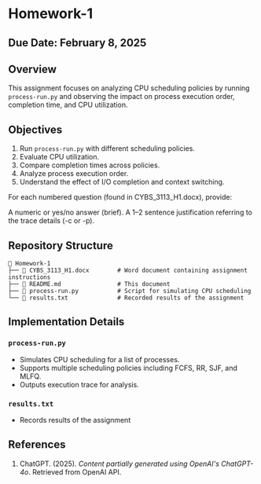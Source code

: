 # Homework-1

## Due Date: February 8, 2025

## Overview
This assignment focuses on analyzing CPU scheduling policies by running `process-run.py` and observing the impact on process execution order, completion time, and CPU utilization.

## Objectives
1. Run `process-run.py` with different scheduling policies.
2. Evaluate CPU utilization.
3. Compare completion times across policies.
4. Analyze process execution order.
5. Understand the effect of I/O completion and context switching.

For each numbered question (found in CYBS_3113_H1.docx), provide:

A numeric or yes/no answer (brief).
A 1–2 sentence justification referring to the trace details (-c or -p).

## Repository Structure
```
📁 Homework-1
├── 📄 CYBS_3113_H1.docx        # Word document containing assignment instructions
├── 📄 README.md                # This document
├── 📄 process-run.py           # Script for simulating CPU scheduling
└── 📄 results.txt              # Recorded results of the assignment
```

## Implementation Details
### `process-run.py`
- Simulates CPU scheduling for a list of processes.
- Supports multiple scheduling policies including FCFS, RR, SJF, and MLFQ.
- Outputs execution trace for analysis.

### `results.txt`
- Records results of the assignment

## References
1. ChatGPT. (2025). *Content partially generated using OpenAI's ChatGPT-4o*. Retrieved from OpenAI API.